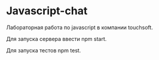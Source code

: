 # Javascript-chat

Лабораторная работа по javascript в компании touchsoft.

Для запуска сервера ввести npm start.


Для запуска тестов npm test.
